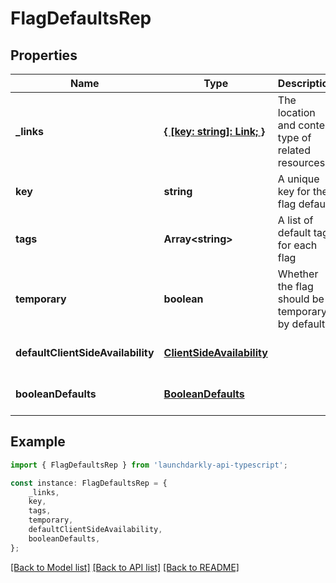 # FlagDefaultsRep


## Properties

Name | Type | Description | Notes
------------ | ------------- | ------------- | -------------
**_links** | [**{ [key: string]: Link; }**](Link.md) | The location and content type of related resources | [optional] [default to undefined]
**key** | **string** | A unique key for the flag default | [optional] [default to undefined]
**tags** | **Array&lt;string&gt;** | A list of default tags for each flag | [optional] [default to undefined]
**temporary** | **boolean** | Whether the flag should be temporary by default | [optional] [default to undefined]
**defaultClientSideAvailability** | [**ClientSideAvailability**](ClientSideAvailability.md) |  | [optional] [default to undefined]
**booleanDefaults** | [**BooleanDefaults**](BooleanDefaults.md) |  | [optional] [default to undefined]

## Example

```typescript
import { FlagDefaultsRep } from 'launchdarkly-api-typescript';

const instance: FlagDefaultsRep = {
    _links,
    key,
    tags,
    temporary,
    defaultClientSideAvailability,
    booleanDefaults,
};
```

[[Back to Model list]](../README.md#documentation-for-models) [[Back to API list]](../README.md#documentation-for-api-endpoints) [[Back to README]](../README.md)
